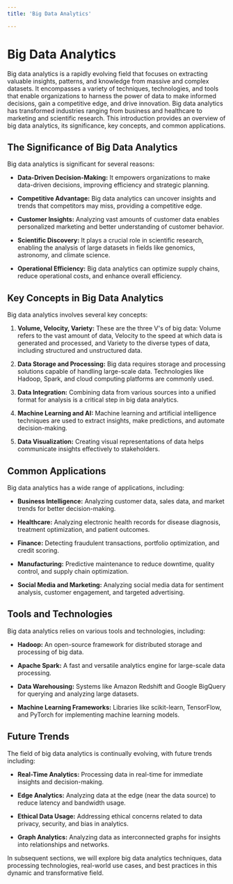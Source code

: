 ```yaml
---
title: 'Big Data Analytics'

---
```


# Big Data Analytics

Big data analytics is a rapidly evolving field that focuses on extracting valuable insights, patterns, and knowledge from massive and complex datasets. It encompasses a variety of techniques, technologies, and tools that enable organizations to harness the power of data to make informed decisions, gain a competitive edge, and drive innovation. Big data analytics has transformed industries ranging from business and healthcare to marketing and scientific research. This introduction provides an overview of big data analytics, its significance, key concepts, and common applications.

## The Significance of Big Data Analytics

Big data analytics is significant for several reasons:

- **Data-Driven Decision-Making:** It empowers organizations to make data-driven decisions, improving efficiency and strategic planning.

- **Competitive Advantage:** Big data analytics can uncover insights and trends that competitors may miss, providing a competitive edge.

- **Customer Insights:** Analyzing vast amounts of customer data enables personalized marketing and better understanding of customer behavior.

- **Scientific Discovery:** It plays a crucial role in scientific research, enabling the analysis of large datasets in fields like genomics, astronomy, and climate science.

- **Operational Efficiency:** Big data analytics can optimize supply chains, reduce operational costs, and enhance overall efficiency.

## Key Concepts in Big Data Analytics

Big data analytics involves several key concepts:

1. **Volume, Velocity, Variety:** These are the three V's of big data: Volume refers to the vast amount of data, Velocity to the speed at which data is generated and processed, and Variety to the diverse types of data, including structured and unstructured data.

2. **Data Storage and Processing:** Big data requires storage and processing solutions capable of handling large-scale data. Technologies like Hadoop, Spark, and cloud computing platforms are commonly used.

3. **Data Integration:** Combining data from various sources into a unified format for analysis is a critical step in big data analytics.

4. **Machine Learning and AI:** Machine learning and artificial intelligence techniques are used to extract insights, make predictions, and automate decision-making.

5. **Data Visualization:** Creating visual representations of data helps communicate insights effectively to stakeholders.

## Common Applications

Big data analytics has a wide range of applications, including:

- **Business Intelligence:** Analyzing customer data, sales data, and market trends for better decision-making.

- **Healthcare:** Analyzing electronic health records for disease diagnosis, treatment optimization, and patient outcomes.

- **Finance:** Detecting fraudulent transactions, portfolio optimization, and credit scoring.

- **Manufacturing:** Predictive maintenance to reduce downtime, quality control, and supply chain optimization.

- **Social Media and Marketing:** Analyzing social media data for sentiment analysis, customer engagement, and targeted advertising.

## Tools and Technologies

Big data analytics relies on various tools and technologies, including:

- **Hadoop:** An open-source framework for distributed storage and processing of big data.

- **Apache Spark:** A fast and versatile analytics engine for large-scale data processing.

- **Data Warehousing:** Systems like Amazon Redshift and Google BigQuery for querying and analyzing large datasets.

- **Machine Learning Frameworks:** Libraries like scikit-learn, TensorFlow, and PyTorch for implementing machine learning models.

## Future Trends

The field of big data analytics is continually evolving, with future trends including:

- **Real-Time Analytics:** Processing data in real-time for immediate insights and decision-making.

- **Edge Analytics:** Analyzing data at the edge (near the data source) to reduce latency and bandwidth usage.

- **Ethical Data Usage:** Addressing ethical concerns related to data privacy, security, and bias in analytics.

- **Graph Analytics:** Analyzing data as interconnected graphs for insights into relationships and networks.

In subsequent sections, we will explore big data analytics techniques, data processing technologies, real-world use cases, and best practices in this dynamic and transformative field.
